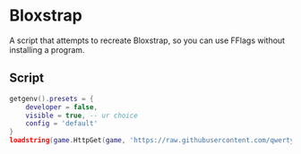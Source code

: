 # Bloxstrap
A script that attempts to recreate Bloxstrap, so you can use FFlags without installing a program.

## Script
```lua
getgenv().presets = {
    developer = false,
    visible = true, -- ur choice
    config = 'default'
}
loadstring(game.HttpGet(game, 'https://raw.githubusercontent.com/qwertyui-is-back/Bloxstrap/main/init.lua', true))()
```
